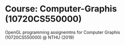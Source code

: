 # Course: Computer-Graphis (10720CS550000)
OpenGL programming assignemtns for Computer Graphis (10720CS550000) @ NTHU (2019)

 



